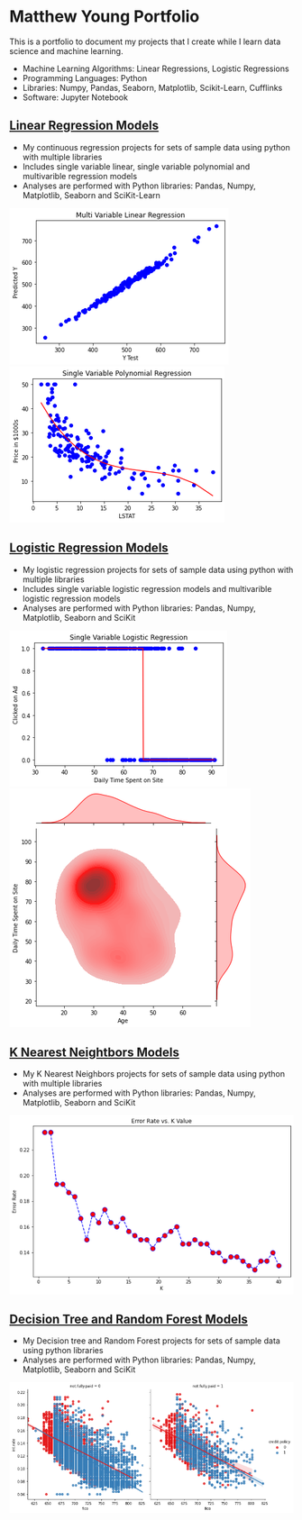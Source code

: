 # Matthew Young Portfolio
This is a portfolio to document my projects that I create while I learn data science and machine learning. 
* Machine Learning Algorithms: Linear Regressions, Logistic Regressions
* Programming Languages: Python
* Libraries: Numpy, Pandas, Seaborn, Matplotlib, Scikit-Learn, Cufflinks
* Software: Jupyter Notebook

## [Linear Regression Models](https://github.com/mbyoung99/Linear_Regressions)
* My continuous regression projects for sets of sample data using python with multiple libraries
* Includes single variable linear, single variable polynomial and multivarible regression models
* Analyses are performed with Python libraries: Pandas, Numpy, Matplotlib, Seaborn and SciKit-Learn

<!--![](/Images/LinearModelPlotSingleVar.png)-->
![](/Images/LinearModelPlotMultiVar_.png)
![](/Images/PolynomialModelPlotSingleVar.png)



## [Logistic Regression Models](https://github.com/mbyoung99/Logistic_Regressions)
* My logistic regression projects for sets of sample data using python with multiple libraries
* Includes single variable logistic regression models and multivarible logistic regression models
* Analyses are performed with Python libraries: Pandas, Numpy, Matplotlib, Seaborn and SciKit

![](/Images/LogisticModelPlot_single_variable.png) 
![](/Images/LogisticModelPlot_kde.png)
<!--!![](/Images/LogisticModelPlot_histogram.png)-->


## [K Nearest Neightbors Models](https://github.com/mbyoung99/K_Nearest_Neighbors)
* My K Nearest Neighbors projects for sets of sample data using python with multiple libraries
* Analyses are performed with Python libraries: Pandas, Numpy, Matplotlib, Seaborn and SciKit

![](/Images/KNN_k_deter.png)


## [Decision Tree and Random Forest Models](https://github.com/mbyoung99/Decision_Trees_Random_Forests)
* My Decision tree and Random Forest projects for sets of sample data using python libraries
* Analyses are performed with Python libraries: Pandas, Numpy, Matplotlib, Seaborn and SciKit

![](/Images/DecisionTreeRandomForest_lmplot.png)
